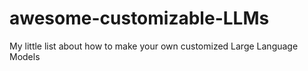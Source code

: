 # awesome-customizable-LLMs
My little list about how to make your own customized Large Language Models
